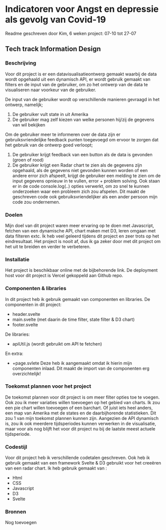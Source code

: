 # Indicatoren voor Angst en depressie als gevolg van Covid-19
Readme geschreven door Kim, 6 weken project: 07-10 tot 27-07
## Tech track Information Design 

### Beschrijving
Voor dit project is er een datavisualisatieontwerp gemaakt waarbij de data wordt opgehaald uit een dynamisch API, er wordt gebruik gemaakt van filters en de input van de gebruiker, om zo het ontwerp van de data te visualiseren naar voorkeur van de gebruiker.

De input van de gebruiker wordt op verschillende manieren gevraagd in het ontwerp, namelijk; 
1) De gebruiker vult state in uit Amerika
2) De gebruiker mag zelf kiezen van welke personen hij/zij de gegevens van wil bekijken

Om de gebruiker meer te informeren over de data zijn er gebruiksvriendelijke feedback punten toegevoegd om ervoor te zorgen dat het gebruik van de ontwerp goed verloopt; 
1) De gebruiker krijgt feedback van een button als de data is gevonden (groen of rood)
2) De gebruiker krijgt een Radar chart te zien als de gegevens zijn opgehaald, als de gegevens niet gevonden kunnen worden of een andere error zich afspeelt, krijgt de gebruiker een melding te zien om de input gegevens opnieuw in te vullen, error + problem solving.
Ook staan er in de code console.log(..) opties verwerkt, om zo snel te kunnen onderzoeken waar een probleem zich zou afspelen. Dit maakt de geschreven code ook gebruiksvriendelijker als een ander persoon mijn code zou ondernemen. 

### Doelen
Mijn doel van dit project waren meer ervaring op te doen met Javascript, fetchen van een dynamische API, chart maken met D3, leren omgaan met data filteren extc. 
Ik heb veel geleerd tijdens dit project en zeer trots op het eindresultaat. Het project is nooit af, dus ik ga zeker door met dit project om het uit te breiden en verder te verbeteren. 

### Installatie 
Het project is beschikbaar online met de bijbehorende link.
De deployment host voor dit project is Vercel gekoppeld aan Github repo. 

### Componenten & libraries 
In dit project heb ik gebruik gemaakt van componenten en libraries. De componenten in dit project: 
* header.svelte
* main.svelte (met daarin de time filter, state filter & D3 chart)
* footer.svelte

De libraries: 
* apiUtil.js (wordt gebruikt om API te fetchen)

En extra:
* +page.svlete
Deze heb ik aangemaakt omdat ik hierin mijn componenten inlaad. Dit maakt de import van de componenten erg overzichtelijk!

### Toekomst plannen voor het project
De toekomst plannen voor dit project is om meer filter opties toe te voegen. Ook zou ik meer variaties willen toevoegen op het gebied van charts. Ik zou een pie chart willen toevoegen of een barchart. Of juist iets heel anders, een map van Amerika met de states en de daarbijhorende statistieken. Dit zou 1 van mijn toekomst plannen kunnen zijn. Aangezien de API dynamisch is, zou ik ook meerdere tijdsperiodes kunnen verwerken in de visualisatie, maar voor als nog blijft het voor dit project nu bij de laatste meest actuele tijdsperiode.

### Codestijl 
Voor dit project heb ik verschillende codetalen geschreven. Ook heb ik gebruik gemaakt van een framework Svelte & D3 gebruikt voor het creeëren van een radar chart. 
Ik heb gebruik gemaakt van : 
* Html
* CSS
* Javascript
* D3
* Svelte

### Bronnen 
Nog toevoegen

